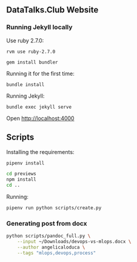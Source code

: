 ## DataTalks.Club Website

### Running Jekyll locally
Use ruby 2.7.0:

```
rvm use ruby-2.7.0

gem install bundler
```

Running it for the first time:

```
bundle install
```

Running Jekyll:

```
bundle exec jekyll serve
```

Open [http://localhost:4000](http://localhost:4000)


## Scripts 

Installing the requirements:

```bash
pipenv install 

cd previews
npm install
cd ..
```

Running:

```bash
pipenv run python scripts/create.py
``` 

### Generating post from docx

```bash
python scripts/pandoc_full.py \
    --input ~/Downloads/devops-vs-mlops.docx \
    --author angelicaloduca \
    --tags "mlops,devops,process"
```